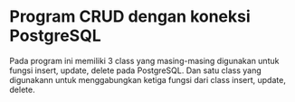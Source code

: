 # Program CRUD dengan koneksi PostgreSQL

Pada program ini memiliki 3 class yang masing-masing digunakan untuk fungsi insert, update, delete pada PostgreSQL. Dan satu class yang digunakann untuk menggabungkan ketiga fungsi dari class insert, update, delete. 
